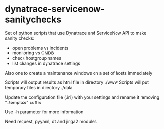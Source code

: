 # dynatrace-servicenow-sanitychecks
Set of python scripts that use Dynatrace and ServiceNow API to make sanity checks:
- open problems vs incidents
- monitoring vs CMDB
- check hostgroup names
- list changes in dynatrace settings

Also one to create a maintenance windows on a set of hosts immediately

Scripts will output results as html file in directory ./www
Scripts will put temporary files in directory ./data

Update the configuration file (.ini) with your settings and rename it removing "_template" suffix

Use -h parameter for more information

Need request, pyyaml, dt and jinga2 modules
